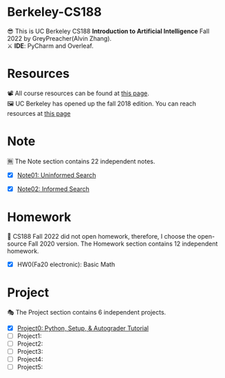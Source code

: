 # Berkeley-CS188
😎 This is UC Berkeley CS188 **Introduction to Artificial Intelligence** Fall 2022 by GreyPreacher(Alvin Zhang).  
⚔ **IDE**: PyCharm and Overleaf.

# Resources
📽 All course resources can be found at [this page](https://inst.eecs.berkeley.edu/~cs188/fa22/).  
🖼 UC Berkeley has opened up the fall 2018 edition. You can reach resources at [this page](https://inst.eecs.berkeley.edu/~cs188/fa18/index.html)  

# Note
🈚 The Note section contains 22 independent notes. 
- [x] [Note01: Uninformed Search](https://github.com/GreyPreacher/Berkeley-CS188/tree/main/Notes/Note01.pdf)
- [x] [Note02: Informed Search](https://github.com/GreyPreacher/Berkeley-CS188/tree/main/Notes/Note02.pdf)


# Homework
👑 CS188 Fall 2022 did not open homework, therefore, I choose the open-source Fall 2020 version. The Homework section contains 12 independent homework.  
- [x] HW0(Fa20 electronic): Basic Math

# Project
🎭 The Project section contains 6 independent projects. 
- [x] [Project0: Python, Setup, & Autograder Tutorial](https://github.com/GreyPreacher/Berkeley-CS188/tree/main/project/Project0-Tutorial)
- [ ] Project1: 
- [ ] Project2: 
- [ ] Project3: 
- [ ] Project4: 
- [ ] Project5: 